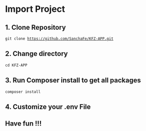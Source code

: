 
# Import Project 

## 1. Clone Repository
<code>git clone https://github.com/SanchaFe/KFZ-APP.git</code>

## 2. Change directory
<code>cd KFZ-APP</code>

## 3. Run Composer install to get all packages
<code>composer install</code>

## 4. Customize your .env File

## Have fun !!!


